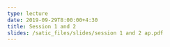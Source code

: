 ```yaml
---
type: lecture
date: 2019-09-29T8:00:00+4:30
title: Session 1 and 2
slides: /satic_files/slides/session 1 and 2 ap.pdf
---
```

